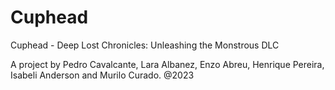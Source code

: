 # Cuphead
Cuphead - Deep Lost Chronicles: Unleashing the Monstrous DLC

A project by Pedro Cavalcante, Lara Albanez, Enzo Abreu, Henrique Pereira, Isabeli Anderson and Murilo Curado. @2023
